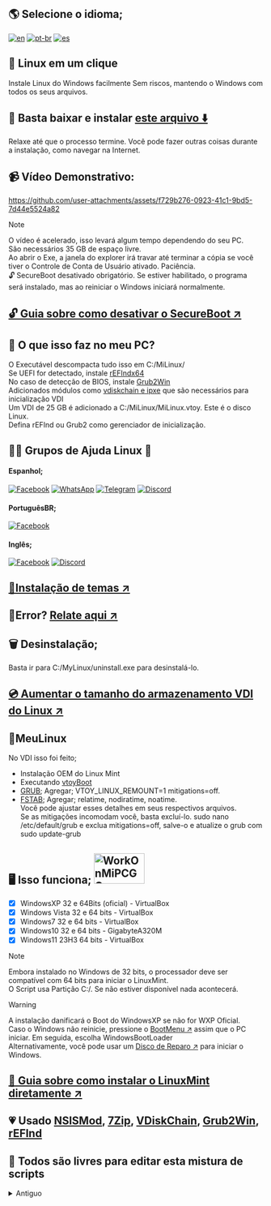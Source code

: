 ## 🌎 Selecione o idioma;
[![en](https://img.shields.io/badge/English-red.svg)](README.md)
[![pt-br](https://img.shields.io/badge/Português-pt--br-green.svg)](README.pt-br.md)
[![es](https://img.shields.io/badge/Espa%C3%B1ol-es-yellow.svg)](README.es.md)

## 🐧 Linux em um clique
Instale Linux do Windows facilmente
Sem riscos, mantendo o Windows com todos os seus arquivos.
## 💾 Basta baixar e instalar [este arquivo ⬇️](https://master.dl.sourceforge.net/project/linuxoneclick/MiLinuxVDI.exe?viasf=1)
Relaxe até que o processo termine. Você pode fazer outras coisas durante a instalação, como navegar na Internet.

## 📹 Vídeo Demonstrativo:
https://github.com/user-attachments/assets/f729b276-0923-41c1-9bd5-7d44e5524a82
>[!NOTE]
> O vídeo é acelerado, isso levará algum tempo dependendo do seu PC.<br>
> São necessários 35 GB de espaço livre. <br>
> Ao abrir o Exe, a janela do explorer irá travar até terminar a cópia se você tiver o Controle de Conta de Usuário ativado. Paciência. <br>
> 🔓 SecureBoot desativado obrigatório. Se estiver habilitado, o programa será instalado, mas ao reiniciar o Windows iniciará normalmente.
## [🔓 Guia sobre como desativar o SecureBoot ↗️](Guides/SecureBoot/SecureBoot.md)

## 🤨 O que isso faz no meu PC?
O Executável descompacta tudo isso em C:/MiLinux/ <br>
Se UEFI for detectado, instale [rEFIndx64](https://www.rodsbooks.com/refind/) <br>
No caso de detecção de BIOS, instale [Grub2Win](https://sourceforge.net/projects/grub2win/) <br>
Adicionados módulos como [vdiskchain e ipxe](https://github.com/ventoy/vdiskchain) que são necessários para inicialização VDI <br>
Um VDI de 25 GB é adicionado a C:/MiLinux/MiLinux.vtoy. Este é o disco Linux. <br>
Defina rEFInd ou Grub2 como gerenciador de inicialização. <br>

## 🙋💖 Grupos de Ajuda Linux 🤗
#### Espanhol;
[![Facebook](https://img.shields.io/badge/Facebook-blue?logo=facebook&logoColor=fff&style=flat)](https://www.facebook.com/groups/LinuxGroups/)
[![WhatsApp](https://img.shields.io/badge/WhatsApp-25D366?logo=whatsapp&logoColor=fff&style=flat)](https://chat.whatsapp.com/BsBW4RbEVpj8KO22AN2KDB)
[![Telegram](https://img.shields.io/badge/Telegram-2CA5E0?style=fat&logo=telegram&logoColor=white)](https://t.me/addlist/pbpqO72i6x44MmQx)
[![Discord](https://img.shields.io/badge/Discord-7289DA?style=fat&logo=discord&logoColor=white)](https://discord.com/invite/XYYvqUF3pG)
#### PortuguêsBR;
[![Facebook](https://img.shields.io/badge/Facebook-blue?logo=facebook&logoColor=fff&style=flat)](https://www.facebook.com/groups/brlinux/)
#### Inglês;
[![Facebook](https://img.shields.io/badge/Facebook-blue?logo=facebook&logoColor=fff&style=flat)](https://www.facebook.com/groups/GNUAndLinux/)
[![Discord](https://img.shields.io/badge/Discord-7289DA?style=fat&logo=discord&logoColor=white)](https://discord.com/invite/D4ETYhq)

## [🌄Instalação de temas ↗️](Guides/Themes/Themes.md)

## 💢Error? [Relate aqui ↗️](https://github.com/weskerty/LinuxOneClick/issues/new)

## 🗑️ Desinstalação;
Basta ir para C:/MyLinux/uninstall.exe para desinstalá-lo.

## [💿 Aumentar o tamanho do armazenamento VDI do Linux ↗️](Guides/VDI/VDI.md)

## 🐧MeuLinux
No VDI isso foi feito;
* Instalação OEM do Linux Mint
* Executando [vtoyBoot](https://github.com/ventoy/vtoyboot) <br>
* [GRUB](https://es.wikipedia.org/wiki/GNU_GRUB); Agregar; VTOY_LINUX_REMOUNT=1 mitigations=off. <br>
* [FSTAB](https://es.wikipedia.org/wiki/Fstab); Agregar; relatime, nodiratime, noatime. <br>
Você pode ajustar esses detalhes em seus respectivos arquivos. <br>
Se as mitigações incomodam você, basta excluí-lo. sudo nano /etc/default/grub e exclua mitigations=off, salve-o e atualize o grub com sudo update-grub

## 🖥️ Isso funciona; <img src="https://github.com/user-attachments/assets/8ff47ebe-780f-4d4b-894f-779c0887d844" alt="WorkOnMiPCGG" width="100" height="60"/>

- [x] WindowsXP 32 e 64Bits (oficial) - VirtualBox
- [x] Windows Vista 32 e 64 bits - VirtualBox
- [x] Windows7 32 e 64 bits - VirtualBox
- [x] Windows10 32 e 64 bits - GigabyteA320M
- [x] Windows11 23H3 64 bits - VirtualBox

>[!NOTE]
> Embora instalado no Windows de 32 bits, o processador deve ser compatível com 64 bits para iniciar o LinuxMint. <br>
> O Script usa Partição C:/. Se não estiver disponível nada acontecerá. <br>

> [!WARNING]
> A instalação danificará o Boot do WindowsXP se não for WXP Oficial. <br>
> Caso o Windows não reinicie, pressione o [BootMenu ↗️](Guides/BootMenu/BootMenu.md) assim que o PC iniciar. Em seguida, escolha WindowsBootLoader<br>
> Alternativamente, você pode usar um [Disco de Reparo ↗️](https://sergeistrelec.name/winpe-10-8-sergei-strelec-english/237-winpe-11-10-8-sergei-strelec-x86x64native-x86-20240711-english-version.html) para iniciar o Windows. <br>

## [💽 Guia sobre como instalar o LinuxMint diretamente ↗️](Guides/LinuxInstall/LinuxInstall.md)

## 💗 Usado [NSISMod](https://sourceforge.net/projects/nsisbi/files/), [7Zip](https://7zip-es.updatestar.com/), [VDiskChain](https://github.com/ventoy/vdiskchain), [Grub2Win](https://sourceforge.net/projects/grub2win/files), [rEFInd](https://www.rodsbooks.com/refind/)

## 📝 Todos são livres para editar esta mistura de scripts

<details>
<summary>Antiguo</summary>
Ficou lindo, você pode até escolher qual Distro instalar. Mas infelizmente não funcionou com W7 e anteriores, nem mesmo com curl devido a erros de certificado.

<video src="https://github.com/user-attachments/assets/a98d0f3e-bd70-4b2a-86cc-33724ea62dc0">

</details>


